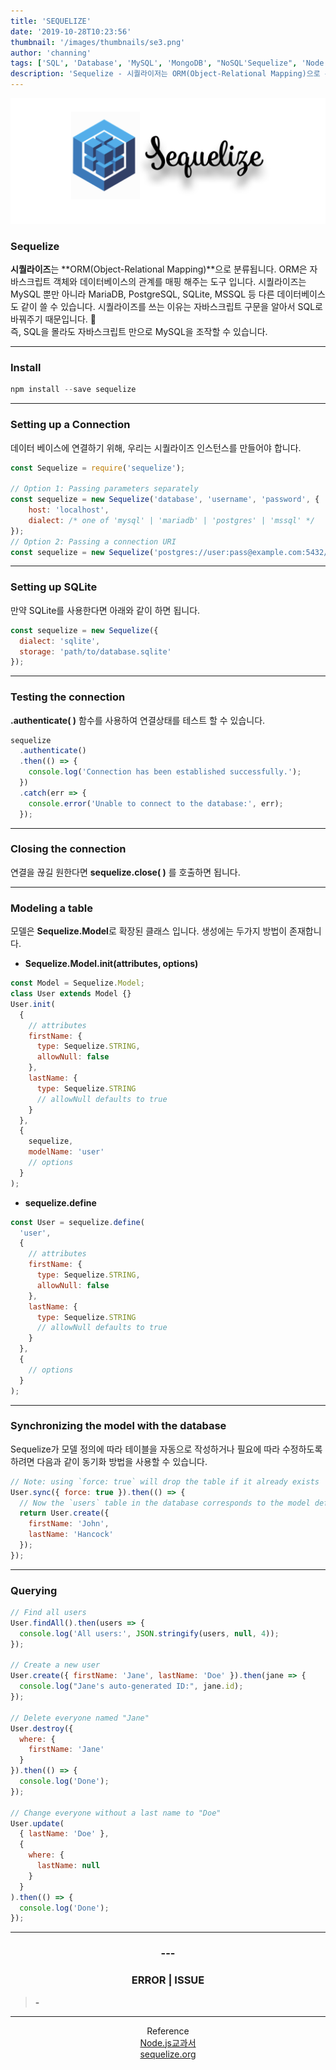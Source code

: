 ```yaml
---
title: 'SEQUELIZE'
date: '2019-10-28T10:23:56'
thumbnail: '/images/thumbnails/se3.png'
author: 'channing'
tags: ['SQL', 'Database', 'MySQL', 'MongoDB', "NoSQL'Sequelize", 'Node.js']
description: 'Sequelize - 시퀄라이저는 ORM(Object-Relational Mapping)으로 분류됩니다. ORM은 자바스크립트 객체와 데이터베이스의 관계를 매핑 해주는 도구 입니다.'
---
```


![sequelize](./se3.png)

### Sequelize

**시퀄라이즈**는 **ORM(Object-Relational Mapping)**으로 분류됩니다. ORM은 자바스크립트 객체와 데이터베이스의 관계를 매핑 해주는 도구 입니다.
시퀄라이즈는 MySQL 뿐만 아니라 MariaDB, PostgreSQL, SQLite, MSSQL 등 다른 데이터베이스도 같이 쓸 수 있습니다. 시퀄라이즈를 쓰는 이유는 자바스크립트 구문을 알아서 SQL로 바꿔주기 때문입니다. <br>
즉, SQL을 몰라도 자바스크립트 만으로 MySQL을 조작할 수 있습니다.

---

### Install

```js
npm install --save sequelize
```

---

### Setting up a Connection

데이터 베이스에 연결하기 위해, 우리는 시퀄라이즈 인스턴스를 만들어야 합니다.

```js
const Sequelize = require('sequelize');

// Option 1: Passing parameters separately
const sequelize = new Sequelize('database', 'username', 'password', {
    host: 'localhost',
    dialect: /* one of 'mysql' | 'mariadb' | 'postgres' | 'mssql' */
});
// Option 2: Passing a connection URI
const sequelize = new Sequelize('postgres://user:pass@example.com:5432/dbname');

```

---

### Setting up SQLite

만약 SQLite를 사용한다면 아래와 같이 하면 됩니다.

```js
const sequelize = new Sequelize({
  dialect: 'sqlite',
  storage: 'path/to/database.sqlite'
});
```

---

### Testing the connection

**.authenticate( )** 함수를 사용하여 연결상태를 테스트 할 수 있습니다.

```js
sequelize
  .authenticate()
  .then(() => {
    console.log('Connection has been established successfully.');
  })
  .catch(err => {
    console.error('Unable to connect to the database:', err);
  });
```

---

### Closing the connection

연결을 끊길 원한다면 **sequelize.close( )** 를 호출하면 됩니다.

---

### Modeling a table

모델은 **Sequelize.Model**로 확장된 클래스 입니다. 생성에는 두가지 방법이 존재합니다.

- **Sequelize.Model.init(attributes, options)**

```js
const Model = Sequelize.Model;
class User extends Model {}
User.init(
  {
    // attributes
    firstName: {
      type: Sequelize.STRING,
      allowNull: false
    },
    lastName: {
      type: Sequelize.STRING
      // allowNull defaults to true
    }
  },
  {
    sequelize,
    modelName: 'user'
    // options
  }
);
```

- **sequelize.define**

```js
const User = sequelize.define(
  'user',
  {
    // attributes
    firstName: {
      type: Sequelize.STRING,
      allowNull: false
    },
    lastName: {
      type: Sequelize.STRING
      // allowNull defaults to true
    }
  },
  {
    // options
  }
);
```

---

### Synchronizing the model with the database

Sequelize가 모델 정의에 따라 테이블을 자동으로 작성하거나 필요에 따라 수정하도록 하려면 다음과 같이 동기화 방법을 사용할 수 있습니다.

```js
// Note: using `force: true` will drop the table if it already exists
User.sync({ force: true }).then(() => {
  // Now the `users` table in the database corresponds to the model definition
  return User.create({
    firstName: 'John',
    lastName: 'Hancock'
  });
});
```

---

### Querying

```js
// Find all users
User.findAll().then(users => {
  console.log('All users:', JSON.stringify(users, null, 4));
});

// Create a new user
User.create({ firstName: 'Jane', lastName: 'Doe' }).then(jane => {
  console.log("Jane's auto-generated ID:", jane.id);
});

// Delete everyone named "Jane"
User.destroy({
  where: {
    firstName: 'Jane'
  }
}).then(() => {
  console.log('Done');
});

// Change everyone without a last name to "Doe"
User.update(
  { lastName: 'Doe' },
  {
    where: {
      lastName: null
    }
  }
).then(() => {
  console.log('Done');
});
```

---

<center>

### ---

### ERROR | ISSUE

</center>

> <b> - </b>

<hr />
<center>

Reference <br>
[Node.js교과서](https://kyobobook.co.kr/product/detailViewKor.laf?mallGb=KOR&ejkGb=KOR&barcode=9791160505221&orderClick=LA6)<br>
[sequelize.org](https://sequelize.org/v5/manual/getting-started.html)

</center>
